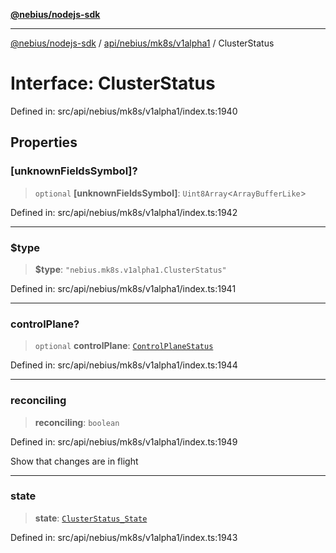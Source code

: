 [**@nebius/nodejs-sdk**](../../../../../README.md)

---

[@nebius/nodejs-sdk](../../../../../README.md) / [api/nebius/mk8s/v1alpha1](../README.md) / ClusterStatus

# Interface: ClusterStatus

Defined in: src/api/nebius/mk8s/v1alpha1/index.ts:1940

## Properties

### \[unknownFieldsSymbol\]?

> `optional` **\[unknownFieldsSymbol\]**: `Uint8Array`\<`ArrayBufferLike`\>

Defined in: src/api/nebius/mk8s/v1alpha1/index.ts:1942

---

### $type

> **$type**: `"nebius.mk8s.v1alpha1.ClusterStatus"`

Defined in: src/api/nebius/mk8s/v1alpha1/index.ts:1941

---

### controlPlane?

> `optional` **controlPlane**: [`ControlPlaneStatus`](ControlPlaneStatus.md)

Defined in: src/api/nebius/mk8s/v1alpha1/index.ts:1944

---

### reconciling

> **reconciling**: `boolean`

Defined in: src/api/nebius/mk8s/v1alpha1/index.ts:1949

Show that changes are in flight

---

### state

> **state**: [`ClusterStatus_State`](../type-aliases/ClusterStatus_State.md)

Defined in: src/api/nebius/mk8s/v1alpha1/index.ts:1943
